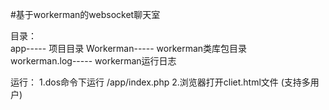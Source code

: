 #基于workerman的websocket聊天室

目录：   
  app-----				项目目录
  Workerman-----			workerman类库包目录  
  workerman.log-----		workerman运行日志 

运行：
1.dos命令下运行 	/app/index.php
2.浏览器打开cliet.html文件
(支持多用户)
